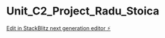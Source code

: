 # Unit_C2_Project_Radu_Stoica

[Edit in StackBlitz next generation editor ⚡️](https://stackblitz.com/~/github.com/radus29/Unit_C2_Project_Radu_Stoica)